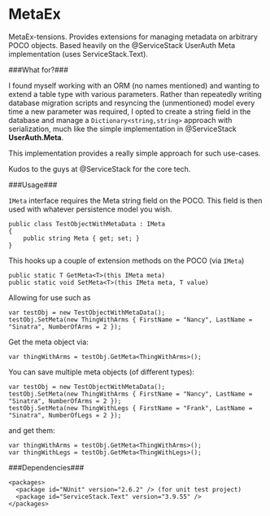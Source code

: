 MetaEx
======

MetaEx-tensions.   Provides extensions for managing metadata on arbitrary POCO objects.  Based heavily on the @ServiceStack UserAuth Meta implementation (uses ServiceStack.Text).

###What for?###

I found myself working with an ORM (no names mentioned) and wanting to extend a table type with various parameters.  Rather than repeatedly writing database migration scripts and resyncing the (unmentioned) model every time a new parameter was required, I opted to create a string field in the database and manage a `Dictionary<string,string>` approach with serialization, much like the simple implementation in @ServiceStack **UserAuth.Meta**.

This implementation provides a really simple approach for such use-cases.

Kudos to the guys at @ServiceStack for the core tech.

###Usage###

`IMeta` interface requires the Meta string field on the POCO.  This field is then used with whatever persistence model you wish.

    public class TestObjectWithMetaData : IMeta
    {
        public string Meta { get; set; }
    }

This hooks up a couple of extension methods on the POCO (via `IMeta`)

	public static T GetMeta<T>(this IMeta meta)
	public static void SetMeta<T>(this IMeta meta, T value)

Allowing for use such as

	var testObj = new TestObjectWithMetaData();
	testObj.SetMeta(new ThingWithArms { FirstName = "Nancy", LastName = "Sinatra", NumberOfArms = 2 });

Get the meta object via:

	var thingWithArms = testObj.GetMeta<ThingWithArms>();

You can save multiple meta objects (of different types):

	var testObj = new TestObjectWithMetaData();
	testObj.SetMeta(new ThingWithArms { FirstName = "Nancy", LastName = "Sinatra", NumberOfArms = 2 });
	testObj.SetMeta(new ThingWithLegs { FirstName = "Frank", LastName = "Sinatra", NumberOfLegs = 2 });

and get them:

	var thingWithArms = testObj.GetMeta<ThingWithArms>();
	var thingWithLegs = testObj.GetMeta<ThingWithLegs>();

###Dependencies###

    <packages>
      <package id="NUnit" version="2.6.2" /> (for unit test project)
      <package id="ServiceStack.Text" version="3.9.55" />
    </packages>